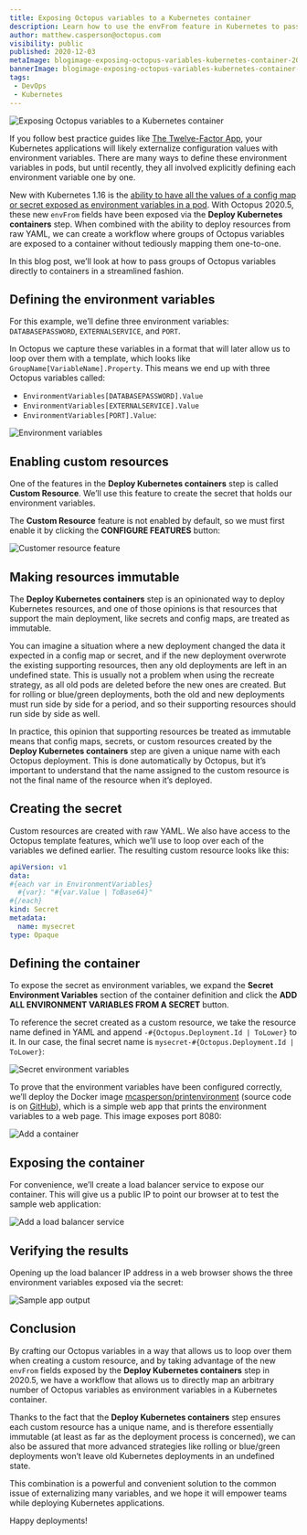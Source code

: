 ```yaml
---
title: Exposing Octopus variables to a Kubernetes container
description: Learn how to use the envFrom feature in Kubernetes to pass groups of variables to a container.
author: matthew.casperson@octopus.com
visibility: public
published: 2020-12-03
metaImage: blogimage-exposing-octopus-variables-kubernetes-container-2020.png
bannerImage: blogimage-exposing-octopus-variables-kubernetes-container-2020.png
tags:
 - DevOps
 - Kubernetes
---
```


![Exposing Octopus variables to a Kubernetes container](blogimage-exposing-octopus-variables-kubernetes-container-2020.png)

If you follow best practice guides like [The Twelve-Factor App](https://12factor.net/), your Kubernetes applications will likely externalize configuration values with environment variables. There are many ways to define these environment variables in pods, but until recently, they all involved explicitly defining each environment variable one by one.

New with Kubernetes 1.16 is the [ability to have all the values of a config map or secret exposed as environment variables in a pod](https://kubernetes.io/docs/tasks/configure-pod-container/configure-pod-configmap/#configure-all-key-value-pairs-in-a-configmap-as-container-environment-variables). With Octopus 2020.5, these new `envFrom` fields have been exposed via the **Deploy Kubernetes containers** step. When combined with the ability to deploy resources from raw YAML, we can create a workflow where groups of Octopus variables are exposed to a container without tediously mapping them one-to-one.

In this blog post, we’ll look at how to pass groups of Octopus variables directly to containers in a streamlined fashion.

## Defining the environment variables

For this example, we’ll define three environment variables: `DATABASEPASSWORD`, `EXTERNALSERVICE`, and `PORT`.

In Octopus we capture these variables in a format that will later allow us to loop over them with a template, which looks like `GroupName[VariableName].Property`. This means we end up with three Octopus variables called:

* `EnvironmentVariables[DATABASEPASSWORD].Value`
* `EnvironmentVariables[EXTERNALSERVICE].Value`
* `EnvironmentVariables[PORT].Value`:

![Environment variables](variables.png "width=500")

## Enabling custom resources

One of the features in the **Deploy Kubernetes containers** step is called **Custom Resource**. We’ll use this feature to create the secret that holds our environment variables.

The **Custom Resource** feature is not enabled by default, so we must first enable it by clicking the **CONFIGURE FEATURES** button:

![Customer resource feature](custom-resource-feature.png "width=500")

## Making resources immutable

The **Deploy Kubernetes containers** step is an opinionated way to deploy Kubernetes resources, and one of those opinions is that resources that support the main deployment, like secrets and config maps, are treated as immutable.

You can imagine a situation where a new deployment changed the data it expected in a config map or secret, and if the new deployment overwrote the existing supporting resources, then any old deployments are left in an undefined state. This is usually not a problem when using the recreate strategy, as all old pods are deleted before the new ones are created. But for rolling or blue/green deployments, both the old and new deployments must run side by side for a period, and so their supporting resources should run side by side as well.

In practice, this opinion that supporting resources be treated as immutable means that config maps, secrets, or custom resources created by the **Deploy Kubernetes containers** step are given a unique name with each Octopus deployment. This is done automatically by Octopus, but it’s important to understand that the name assigned to the custom resource is not the final name of the resource when it’s deployed.

## Creating the secret

Custom resources are created with raw YAML. We also have access to the Octopus template features, which we’ll use to loop over each of the variables we defined earlier. The resulting custom resource looks like this:

```YAML
apiVersion: v1
data:
#{each var in EnvironmentVariables}
  #{var}: "#{var.Value | ToBase64}"
#{/each}
kind: Secret
metadata:  
  name: mysecret
type: Opaque
```

## Defining the container

To expose the secret as environment variables, we expand the **Secret Environment Variables** section of the container definition and click the **ADD ALL ENVIRONMENT VARIABLES FROM A SECRET** button.

To reference the secret created as a custom resource, we take the resource name defined in YAML and append `-#{Octopus.Deployment.Id | ToLower}` to it. In our case, the final secret name is `mysecret-#{Octopus.Deployment.Id | ToLower}`:

![Secret environment variables](env-from-container.png "width=500")

To prove that the environment variables have been configured correctly, we’ll deploy the Docker image [mcasperson/printenvironment](https://hub.docker.com/r/mcasperson/printenvironment) (source code is on [GitHub](https://github.com/mcasperson/PrintEnvironment)), which is a simple web app that prints the environment variables to a web page. This image exposes port 8080:

![Add a container](container.png "width=500")

## Exposing the container

For convenience, we’ll create a load balancer service to expose our container. This will give us a public IP to point our browser at to test the sample web application:

![Add a load balancer service](service.png "width=500")

## Verifying the results

Opening up the load balancer IP address in a web browser shows the three environment variables exposed via the secret:

![Sample app output](sample-app.png "width=500")

## Conclusion

By crafting our Octopus variables in a way that allows us to loop over them when creating a custom resource, and by taking advantage of the new `envFrom` fields exposed by the **Deploy Kubernetes containers** step in 2020.5, we have a workflow that allows us to directly map an arbitrary number of Octopus variables as environment variables in a Kubernetes container.

Thanks to the fact that the **Deploy Kubernetes containers** step ensures each custom resource has a unique name, and is therefore essentially immutable (at least as far as the deployment process is concerned), we can also be assured that more advanced strategies like rolling or blue/green deployments won’t leave old Kubernetes deployments in an undefined state.

This combination is a powerful and convenient solution to the common issue of externalizing many variables, and we hope it will empower teams while deploying Kubernetes applications.

Happy deployments!